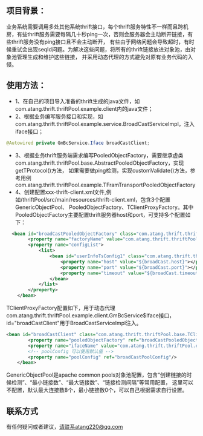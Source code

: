## 项目背景：
业务系统需要调用多处其他系统thrift接口，每个thrift服务特性不一样而且跨机房，有些thrift服务需要每隔几十秒ping一次，否则会服务器会主动断开链接，有些thrift服务没有ping接口且不会主动断开，
有些由于网络问题会导致超时，有时候重试会出现seqId问题。为解决这些问题，将所有的thrift链接放进对象池，由对象池管理生成和维护这些链接，
并采用动态代理的方式避免对原有业务代码的入侵。
## 使用方法：
* 1、在自己的项目导入准备的thrift生成的java文件，如com.atang.thrift.thriftPool.example.client内的java文件；
* 2、根据业务编写服务接口和实现，如com.atang.thrift.thriftPool.example.service.BroadCastServiceImpl，注入iface接口；
```java
@Autowired private GmBcService.Iface broadCastClient;
```
* 3、根据业务thrift服务端需求编写PooledObjectFactory，需要继承虚类com.atang.thrift.thriftPool.base.AbstractPooledObjectFactory，实现getTProtocol()方法，
如果需要做ping检测，实现customValidate()方法，参考用例com.atang.thrift.thriftPool.example.TFramTransportPooledObjectFactory
* 4、创建配置xxx-thrift-client.xml文件,例如/thriftPool/src/main/resources/thrift-client.xml，包含3个配置GenericObjectPool、
PooledObjectFactory、TClientProxyFactory。其中PooledObjectFactory主要配置thrift服务器host和port，可支持多个配置如下：
```xml
  <bean id="broadCastPooledObjectFactory" class="com.atang.thrift.thriftPool.example.TFramTransportPooledObjectFactory">
    	<property name="factoryName" value="com.atang.thrift.thriftPool.example.client.GmBcService$Client$Factory"></property>
    	<property name="configList">
    		<list>
    			<bean id="userInfoTsConfig1" class="com.atang.thrift.thriftPool.modal.TSConfig">
    				<property name="host" value="${broadCast.host}"></property>
    				<property name="port" value="${broadCast.port}"></property>
    				<property name="timeout" value="${broadCast.timeout}"></property>
    			</bean>
    		</list>
    	</property>
    </bean>
```
TClientProxyFactory配置如下，用于动态代理com.atang.thrift.thriftPool.example.client.GmBcService$Iface接口，
id="broadCastClient"用于BroadCastServiceImpl注入。
```xml
<bean id="broadCastClient" class="com.atang.thrift.thriftPool.base.TClientProxyFactory">
        <property name="pooledObjectFactory" ref="broadCastPooledObjectFactory"/>
        <property name="ifaceName" value="com.atang.thrift.thriftPool.example.client.GmBcService$Iface"/>
        <!-- poolConfig 可以使用默认值 -->
        <property name="poolConfig" ref="broadCastPoolConfig"/>
    </bean>
```
GenericObjectPool是apache common pools对象池配置，包含“创建链接的时候检测”、“最小链接数”、“最大链接数”、“链接检测间隔”等常用配置，
这里可以不配置，默认最大连接数8个，最小链接数0个，可以自己根据需求自行设置。

## 联系方式
有任何疑问或者建议，请联系atang220@qq.com
